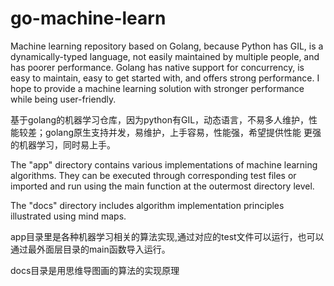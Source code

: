 # go-machine-learn


Machine learning repository based on Golang, because Python has GIL, is a dynamically-typed language, not easily
maintained by multiple people, and has poorer performance. Golang has native support for concurrency, is easy to
maintain, easy to get started with, and offers strong performance. I hope to provide a machine learning solution with
stronger performance while being user-friendly.

基于golang的机器学习仓库，因为python有GIL，动态语言，不易多人维护，性能较差；golang原生支持并发，易维护，上手容易，性能强，希望提供性能
更强的机器学习，同时易上手。

The "app" directory contains various implementations of machine learning algorithms. They can be executed through
corresponding test files or imported and run using the main function at the outermost directory level.

The "docs" directory includes algorithm implementation principles illustrated using mind maps.

app目录里是各种机器学习相关的算法实现,通过对应的test文件可以运行，也可以通过最外面层目录的main函数导入运行。

docs目录是用思维导图画的算法的实现原理
